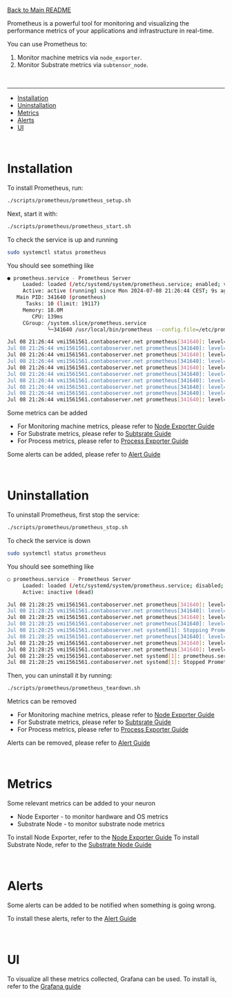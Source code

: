 [Back to Main README](../../README.md)

Prometheus is a powerful tool for monitoring and visualizing the performance metrics of your applications and infrastructure in real-time.

You can use Prometheus to:

1. Monitor machine metrics via `node_exporter`.
2. Monitor Substrate metrics via `subtensor_node`.

<br />

---

- [Installation](#installation)
- [Uninstallation](#uninstallation)
- [Metrics](#metrics)
- [Alerts](#alerts)
- [UI](#ui)

<br />

# Installation

To install Prometheus, run:

```bash
./scripts/prometheus/prometheus_setup.sh
```

Next, start it with:

```bash
./scripts/prometheus/prometheus_start.sh
```

To check the service is up and running

```bash
sudo systemctl status prometheus
```

You should see something like

```bash
● prometheus.service - Prometheus Server
     Loaded: loaded (/etc/systemd/system/prometheus.service; enabled; vendor preset: enabled)
     Active: active (running) since Mon 2024-07-08 21:26:44 CEST; 9s ago
   Main PID: 341640 (prometheus)
      Tasks: 10 (limit: 19117)
     Memory: 18.0M
        CPU: 139ms
     CGroup: /system.slice/prometheus.service
             └─341640 /usr/local/bin/prometheus --config.file=/etc/prometheus/prometheus.yml --storage.tsdb.path=/var/lib/prometheus --web.console.templates=>

Jul 08 21:26:44 vmi1561561.contaboserver.net prometheus[341640]: level=info ts=2024-07-08T19:26:44.889Z caller=head.go:479 component=tsdb msg="Replaying on-d>
Jul 08 21:26:44 vmi1561561.contaboserver.net prometheus[341640]: level=info ts=2024-07-08T19:26:44.889Z caller=head.go:513 component=tsdb msg="On-disk memory>
Jul 08 21:26:44 vmi1561561.contaboserver.net prometheus[341640]: level=info ts=2024-07-08T19:26:44.889Z caller=head.go:519 component=tsdb msg="Replaying WAL,>
Jul 08 21:26:44 vmi1561561.contaboserver.net prometheus[341640]: level=info ts=2024-07-08T19:26:44.889Z caller=head.go:590 component=tsdb msg="WAL segment lo>
Jul 08 21:26:44 vmi1561561.contaboserver.net prometheus[341640]: level=info ts=2024-07-08T19:26:44.889Z caller=head.go:596 component=tsdb msg="WAL replay com>
Jul 08 21:26:44 vmi1561561.contaboserver.net prometheus[341640]: level=info ts=2024-07-08T19:26:44.892Z caller=main.go:849 fs_type=EXT4_SUPER_MAGIC
Jul 08 21:26:44 vmi1561561.contaboserver.net prometheus[341640]: level=info ts=2024-07-08T19:26:44.892Z caller=main.go:852 msg="TSDB started"
Jul 08 21:26:44 vmi1561561.contaboserver.net prometheus[341640]: level=info ts=2024-07-08T19:26:44.892Z caller=main.go:979 msg="Loading configuration file" f>
Jul 08 21:26:44 vmi1561561.contaboserver.net prometheus[341640]: level=info ts=2024-07-08T19:26:44.893Z caller=main.go:1016 msg="Completed loading of configu>
Jul 08 21:26:44 vmi1561561.contaboserver.net prometheus[341640]: level=info ts=2024-07-08T19:26:44.893Z caller=main.go:794 msg="Server is ready to receive we
```

Some metrics can be added

- For Monitoring machine metrics, please refer to [Node Exporter Guide](./metrics/node_exporter/README.md)
- For Substrate metrics, please refer to [Subtsrate Guide](./metrics/substrate_node/README.md)
- For Process metrics, please refer to [Process Exporter Guide](./metrics/process_exporter/README.md)

Some alerts can be added, please refer to [Alert Guide](./alerts/README.md)

<br />

# Uninstallation

To uninstall Prometheus, first stop the service:

```bash
./scripts/prometheus/prometheus_stop.sh
```

To check the service is down

```bash
sudo systemctl status prometheus
```

You should see something like

```bash
○ prometheus.service - Prometheus Server
     Loaded: loaded (/etc/systemd/system/prometheus.service; disabled; vendor preset: enabled)
     Active: inactive (dead)

Jul 08 21:28:25 vmi1561561.contaboserver.net prometheus[341640]: level=info ts=2024-07-08T19:28:25.790Z caller=main.go:705 msg="Notify discovery manager stop>
Jul 08 21:28:25 vmi1561561.contaboserver.net prometheus[341640]: level=info ts=2024-07-08T19:28:25.790Z caller=manager.go:936 component="rule manager" msg="S>
Jul 08 21:28:25 vmi1561561.contaboserver.net prometheus[341640]: level=info ts=2024-07-08T19:28:25.790Z caller=manager.go:946 component="rule manager" msg="R>
Jul 08 21:28:25 vmi1561561.contaboserver.net prometheus[341640]: level=info ts=2024-07-08T19:28:25.790Z caller=main.go:725 msg="Scrape manager stopped"
Jul 08 21:28:25 vmi1561561.contaboserver.net systemd[1]: Stopping Prometheus Server...
Jul 08 21:28:25 vmi1561561.contaboserver.net prometheus[341640]: level=info ts=2024-07-08T19:28:25.792Z caller=notifier.go:601 component=notifier msg="Stoppi>
Jul 08 21:28:25 vmi1561561.contaboserver.net prometheus[341640]: level=info ts=2024-07-08T19:28:25.792Z caller=main.go:906 msg="Notifier manager stopped"
Jul 08 21:28:25 vmi1561561.contaboserver.net prometheus[341640]: level=info ts=2024-07-08T19:28:25.792Z caller=main.go:918 msg="See you next time!"
Jul 08 21:28:25 vmi1561561.contaboserver.net systemd[1]: prometheus.service: Deactivated successfully.
Jul 08 21:28:25 vmi1561561.contaboserver.net systemd[1]: Stopped Prometheus Server.
```

Then, you can uninstall it by running:

```bash
./scripts/prometheus/prometheus_teardown.sh
```

Metrics can be removed

- For Monitoring machine metrics, please refer to [Node Exporter Guide](./metrics/node_exporter/README.md)
- For Substrate metrics, please refer to [Subtsrate Guide](./metrics/substrate_node/README.md)
- For Process metrics, please refer to [Process Exporter Guide](./metrics/process_exporter/README.md)

Alerts can be removed, please refer to [Alert Guide](./alerts/README.md)

<br />

# Metrics

Some relevant metrics can be added to your neuron

- Node Exporter - to monitor hardware and OS metrics
- Substrate Node - to monitor substrate node metrics

To install Node Exporter, refer to the [Node Exporter Guide](./metrics/node_exporter/README.md)
To install Substrate Node, refer to the [Substrate Node Guide](./metrics/substrate_node/README.md)

<br />

# Alerts

Some alerts can be added to be notified when something is going wrong.

To install these alerts, refer to the [Alert Guide](./alerts/README.md)

<br />

# UI

To visualize all these metrics collected, Grafana can be used. To install is, refer to the [Grafana guide](../grafana/README.md)
